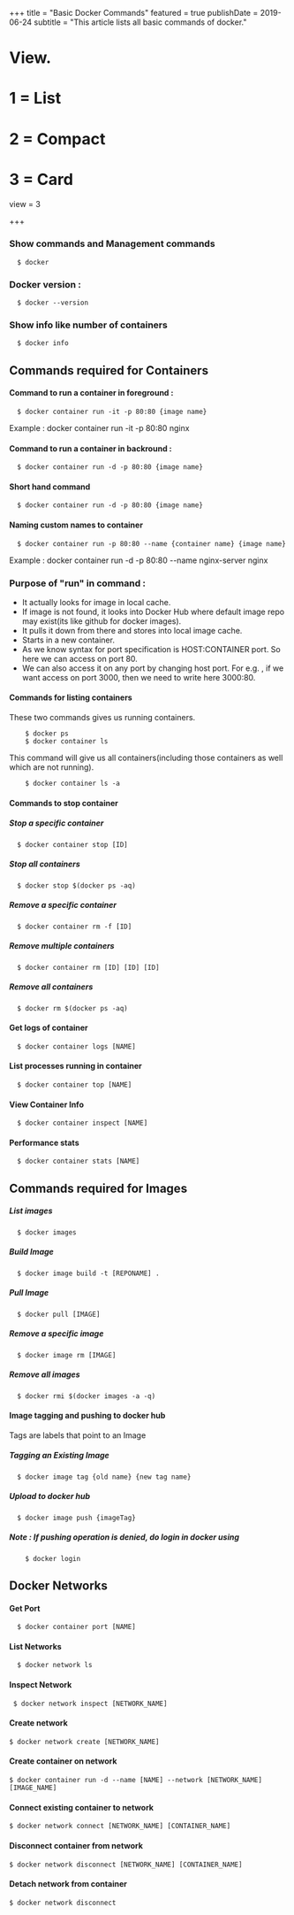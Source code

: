 +++
title = "Basic Docker Commands"
featured = true
publishDate = 2019-06-24
subtitle = "This article lists all basic commands of docker."


# View.
#   1 = List
#   2 = Compact
#   3 = Card
view = 3

+++

### Show commands and Management commands

      $ docker

### Docker version :

      $ docker --version

### Show info like number of containers

      $ docker info

## Commands required for Containers

#### Command to run a container in foreground :

      $ docker container run -it -p 80:80 {image name}

Example : docker container run -it -p 80:80 nginx

#### Command to run a container in backround :

      $ docker container run -d -p 80:80 {image name}

#### Short hand command

      $ docker container run -d -p 80:80 {image name}

#### Naming custom names to container

      $ docker container run -p 80:80 --name {container name} {image name}

Example : docker container run -d -p 80:80 --name nginx-server nginx

### Purpose of "run" in command :

- It actually looks for image in local cache.
- If image is not found, it looks into Docker Hub where default image repo may exist(its like github for docker images).
- It pulls it down from there and stores into local image cache.
- Starts in a new container.
- As we know syntax for port specification is HOST:CONTAINER port. So here we can access on port 80.
- We can also access it on any port by changing host port. For e.g. , if we want access on port 3000, then we need to write here 3000:80.

#### Commands for listing containers

These two commands gives us running containers.

        $ docker ps
        $ docker container ls

This command will give us all containers(including those containers as well which are not running).

        $ docker container ls -a

#### Commands to stop container

##### Stop a specific container

      $ docker container stop [ID]

##### Stop all containers

      $ docker stop $(docker ps -aq)

##### Remove a specific container

      $ docker container rm -f [ID]

##### Remove multiple containers

      $ docker container rm [ID] [ID] [ID]

##### Remove all containers

      $ docker rm $(docker ps -aq)

#### Get logs of container

      $ docker container logs [NAME]

#### List processes running in container

      $ docker container top [NAME]

#### View Container Info

      $ docker container inspect [NAME]

#### Performance stats

      $ docker container stats [NAME]

## Commands required for Images

##### List images

      $ docker images

##### Build Image

      $ docker image build -t [REPONAME] .

##### Pull Image

      $ docker pull [IMAGE]

##### Remove a specific image

      $ docker image rm [IMAGE]

##### Remove all images

      $ docker rmi $(docker images -a -q)

#### Image tagging and pushing to docker hub

Tags are labels that point to an Image

##### Tagging an Existing Image

      $ docker image tag {old name} {new tag name}

##### Upload to docker hub

      $ docker image push {imageTag}

##### Note : If pushing operation is denied, do login in docker using

        $ docker login

## Docker Networks

#### Get Port

      $ docker container port [NAME]

#### List Networks

      $ docker network ls

#### Inspect Network

     $ docker network inspect [NETWORK_NAME]

#### Create network

    $ docker network create [NETWORK_NAME]

#### Create container on network

    $ docker container run -d --name [NAME] --network [NETWORK_NAME] [IMAGE_NAME]

#### Connect existing container to network

    $ docker network connect [NETWORK_NAME] [CONTAINER_NAME]

#### Disconnect container from network

    $ docker network disconnect [NETWORK_NAME] [CONTAINER_NAME]

#### Detach network from container

    $ docker network disconnect
